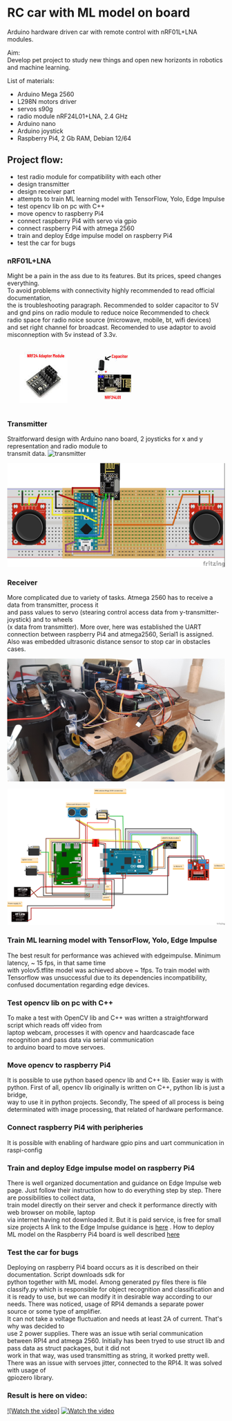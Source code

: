 # RC car with ML model on board

Arduino hardware driven car with remote control with nRF01L+LNA modules.



Aim:  
Develop pet project to study new things and open new horizonts 
in robotics and machine learning.

List of materials:
 - Arduino Mega 2560
 - L298N motors driver
 - servos s90g
 - radio module nRF24L01+LNA, 2.4 GHz
 - Arduino nano
 - Arduino joystick
 - Raspberry Pi4, 2 Gb RAM, Debian 12/64

## Project flow:
- test radio module for compatibility with each other
- design transmitter
- design receiver part
- attempts to train ML learning model with TensorFlow, Yolo, Edge Impulse
- test opencv lib on pc with C++
- move opencv to raspberry Pi4
- connect raspberry Pi4 with servo via gpio 
- connect raspberry Pi4 with atmega 2560
- train and deploy Edge impulse model on raspberry Pi4
- test the car for bugs

### nRF01L+LNA

Might be a pain in the ass due to its features. But its prices, speed changes everything.  
To avoid problems with connectivity highly recommended to read official documentation,  
the is troubleshooting paragraph.
Recommended to solder capacitor to 5V and gnd pins on radio module to reduce noice
Recommended to check radio space for radio noice source (microwave, mobile, bt, wifi devices)  
and set right channel for broadcast.
Recomended to use adaptor to avoid misconneption with 5v instead of 3.3v.

![nrf2401l](nRF01L_pics/nrf2401l.jpg)  

### Transmitter

Straitforward design with Arduino nano board, 2 joysticks for x and y representation and radio module to  
transmit data.
![transmitter](transmitter_pics/transmitter.jpg)

![vehicle_transmitter](/transmitter_pics/vehicle_transmitter.jpg)  

### Receiver

More complicated due to variety of tasks. Atmega 2560 has to receive a data from transmitter, process it  
and pass values to servo (stearing control access data from y-transmitter-joystick) and to wheels  
(x data from transmitter).
More over, here was established the UART connection between raspberry Pi4 and atmega2560, Serial1 is assigned. 
Also was embedded ultrasonic distance sensor to stop car in obstacles cases.

![car](reciever_pics/car.jpg)

![rpi4_atmega_on_wheels](reciever_pics/rpi4_atmega_on_wheels.png)

### Train ML learning model with TensorFlow, Yolo, Edge Impulse

The best result for performance was achieved with edgeimpulse. Minimum latency, ~ 15 fps, in that same time  
with yolov5.tflite model was achieved above ~ 1fps.
To train model with Tensorflow was unsuccessful due to its dependencies incompatibility, confused documentation 
regarding edge devices.

### Test opencv lib on pc with C++
To make a test with OpenCV lib and C++ was written a straightforward script which reads off video from  
laptop webcam, processes it with opencv and haardcascade face recognition and pass data via serial communication  
to arduino board to move servoes. 

### Move opencv to raspberry Pi4

It is possible to use python based opencv lib and C++ lib. 
Easier way is with python. First of all, opencv lib originally is written on C++, python lib is just a bridge,  
way to use it in python projects. Secondly, The speed of all process is being determinated with image processing,
that related of hardware performance.

### Connect raspberry Pi4 with peripheries
It is possible with enabling of hardware gpio pins and uart communication in raspi-config

### Train and deploy Edge impulse model on raspberry Pi4
There is well organized documentation and guidance on Edge Impulse web page. 
Just follow their instruction how to do everything step by step. There are possibilities to collect data,  
train model directly on their server and check it performance directly with web browser on mobile, laptop  
via internet having not downloaded it.
But it is paid service, is free for small size projects
A link to the Edge Impulse guidance is [here](https://docs.edgeimpulse.com/docs/tutorials/end-to-end-tutorials/computer-vision/object-detection/detect-objects-using-fomo)
.
How to deploy ML model on the Raspberry Pi4 board is well described [here](https://docs.edgeimpulse.com/docs/edge-ai-hardware/cpu/raspberry-pi-4)

### Test the car for bugs
Deploying on raspberry Pi4 board occurs as it is described on their documentation. Script downloads sdk for  
python together with ML model.
Among generated py files there is file classify.py which is responsible for object recognition and classification
and it is ready to use, but we can modify it in desirable way according to our needs. 
There was noticed, usage of RPI4 demands a separate power source or some type of amplifier.  
It can not take a voltage fluctuation and needs at least 2A of current. That's why was decided to  
use 2 power supplies.
There was an issue wtih serial communication between RPI4 and atmega 2560. 
Initially has been tryed to use struct lib and pass data as struct packages, but it did not  
work in that way, was used transmitting as string, it worked pretty well.
There was an issue with servoes jitter, connected to the RPI4. It was solved with usage of  
gpiozero library.

### Result is here on video:

[![Watch the video]](https://youtu.be/I8UdSLM6D9M)
[![Watch the video](https://img.youtube.com/vi/I8UdSLM6D9M/maxresdefault.jpg)](https://youtu.be/I8UdSLM6D9M)






